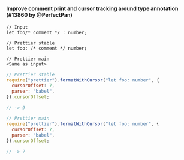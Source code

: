 #### Improve comment print and cursor tracking around type annotation (#13860 by @PerfectPan)

<!-- prettier-ignore -->
```tsx
// Input
let foo/* comment */ : number;

// Prettier stable
let foo: /* comment */ number;

// Prettier main
<Same as input>
```

<!-- prettier-ignore -->
```js
// Prettier stable
require("prettier").formatWithCursor("let foo: number", {
  cursorOffset: 7,
  parser: "babel",
}).cursorOffset;

// -> 9

// Prettier main
require("prettier").formatWithCursor("let foo: number", {
  cursorOffset: 7,
  parser: "babel",
}).cursorOffset;

// -> 7
```
